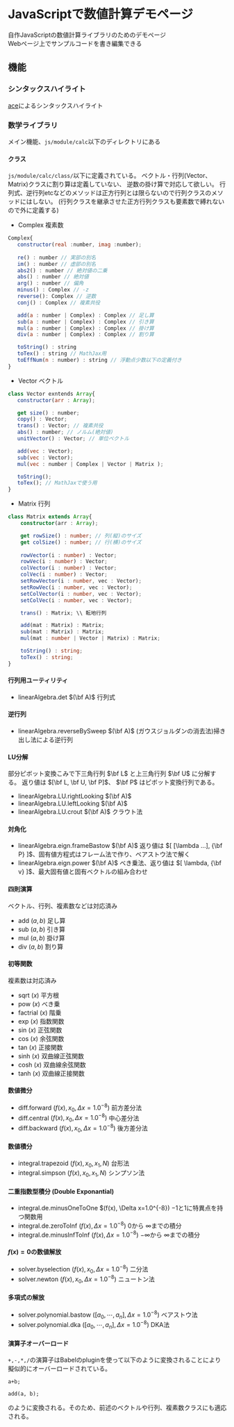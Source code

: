 # JavaScriptで数値計算デモページ
自作JavaScriptの数値計算ライブラリのためのデモページ  
Webページ上でサンプルコードを書き編集できる

## 機能
### シンタックスハイライト
[ace](https://ace.c9.io/)によるシンタックスハイライト <!-- BSD License -->

### 数学ライブラリ
メイン機能、`js/module/calc`以下のディレクトリにある
#### クラス
`js/module/calc/class/`以下に定義されている。
ベクトル・行列(Vector、Matrix)クラスに割り算は定義していない、
逆数の掛け算で対応して欲しい。
行列式、逆行列etcなどのメソッドは正方行列とは限らないので行列クラスのメソッドにはしない。
(行列クラスを継承させた正方行列クラスも要素数で縛れないので外に定義する)
- Complex 複素数
```ts:Complex.js
Complex{
   constructor(real :number, imag :number);
   
   re() : number // 実部の別名
   im() : number // 虚部の別名
   abs2() : number // 絶対値の二乗
   abs() : number // 絶対値
   arg() : number // 偏角
   minus() : Complex // -z
   reverse(): Complex // 逆数
   conj() : Complex // 複素共役

   add(a : number | Complex) : Complex // 足し算
   sub(a : number | Complex) : Complex // 引き算
   mul(a : number | Complex) : Complex // 掛け算
   div(a : number | Complex) : Complex // 割り算

   toString() : string 
   toTex() : string // MathJax用
   toEffNum(n : number) : string // 浮動点少数以下の定義付き 
}
```
- Vector ベクトル
```ts:Vector.js
class Vector exntends Array{
   constructor(arr : Array);

   get size() : number;
   copy() : Vector;
   trans() : Vector; // 複素共役
   abs() : number; // ノルム(絶対値)
   unitVector() : Vector; // 単位ベクトル

   add(vec : Vector);
   sub(vec : Vector);
   mul(vec : number | Complex | Vector | Matrix );

   toString();
   toTex(); // MathJaxで使う用
}
```
- Matrix 行列

```ts:Matrix.ts
class Matrix extends Array{
    constructor(arr : Array);

    get rowSize() : number; // 列(縦)のサイズ
    get colSize() : number; // 行(横)のサイズ
    
    rowVector(i : number) : Vector; 
    rowVec(i : number) : Vector;
    colVector(i : number) : Vector;
    colVec(i : number) : Vector;
    setRowVector(i : number, vec : Vector);
    setRowVec(i : number, vec : Vector);
    setColVector(i : number, vec : Vector);
    setColVec(i : number, vec : Vector);

    trans() : Matrix; \\ 転地行列

    add(mat : Matrix) : Matrix;
    sub(mat : Matrix) : Matrix;
    mul(mat : number | Vector | Matrix) : Matrix;

    toString() : string;
    toTex() : string;
}
```
#### 行列用ユーティリティ
- linearAlgebra.det $(\bf A)$ 行列式

#### 逆行列 
- linearAlgebra.reverseBySweep $(\bf A)$ (ガウスジョルダンの消去法)掃き出し法による逆行列
#### LU分解
部分ピボット変換こみで下三角行列 $\bf L$ と上三角行列 $\bf U$ に分解する。
返り値は $[\bf L, \bf U, \bf P]$、 $\bf P$ はピボット変換行列である。
- linearAlgebra.LU.rightLooking $(\bf A)$ 
- linearAlgebra.LU.leftLooking $(\bf A)$
- linearAlgebra.LU.crout $(\bf A)$ クラウト法

#### 対角化
- linearAlgebra.eign.frameBastow $(\bf A)$ 返り値は $[ [\lambda ...], {\bf P} ]$、固有値方程式はフレーム法で作り、ベアストウ法で解く
- linearAlgebra.eign.power $(\bf A)$ べき乗法、返り値は $[ \lambda, {\bf v} ]$、最大固有値と固有ベクトルの組み合わせ

<!-- #### QR分解 -->
<!-- - linearAlgebra.QR.gramSchmidt $(\bf A)$ グラムシュミット法 -->
<!-- - linearAlgebra.QR.householder $(\bf A)$ ハウスホルダー法 -->

#### 四則演算
ベクトル、行列、複素数などは対応済み
- add $(a, b)$ 足し算
- sub $(a, b)$ 引き算
- mul $(a, b)$ 掛け算
- div $(a, b)$ 割り算
#### 初等関数
複素数は対応済み
- sqrt $(x)$ 平方根
- pow $(x)$ べき乗
- factrial $(x)$ 階乗
- exp $(x)$ 指数関数
- sin $(x)$ 正弦関数
- cos $(x)$ 余弦関数
- tan $(x)$ 正接関数
- sinh $(x)$ 双曲線正弦関数
- cosh $(x)$ 双曲線余弦関数
- tanh $(x)$ 双曲線正接関数

#### 数値微分
- diff.forward $(f(x), x_0, \Delta x=1.0^{-8})$ 前方差分法
- diff.central $(f(x), x_0, \Delta x=1.0^{-8})$ 中心差分法
- diff.backward $(f(x), x_0, \Delta x=1.0^{-8})$ 後方差分法
#### 数値積分
- integral.trapezoid $(f(x), x_0, x_1, N)$ 台形法
- integral.simpson $(f(x), x_0, x_1, N)$ シンプソン法
#### 二重指数型積分 (Double Exponantial)
- integral.de.minusOneToOne $(f(x), \Delta x=1.0^{-8}) $-1$と$1$に特異点を持つ関数用
- integral.de.zeroToInf $(f(x), \Delta x=1.0^{-8})$ $0$から $\infty$までの積分
- integral.de.minusInfToInf $(f(x), \Delta x=1.0^{-8})$ $-\infty$から $\infty$までの積分

#### $f(x)=0$の数値解放
- solver.byselection $(f(x), x_0, \Delta x=1.0^{-8})$ 二分法
- solver.newton $(f(x), x_0, \Delta x=1.0^{-8})$ ニュートン法
#### 多項式の解放
- solver.polynomial.bastow $([a_0, \cdots, a_n], \Delta x=1.0^{-8})$ ベアストウ法
- solver.polynomial.dka $([a_0, \cdots, a_n], \Delta x=1.0^{-8})$ DKA法

#### 演算子オーバーロード
`+,-,*,/`の演算子はBabelのpluginを使って以下のように変換されることにより擬似的にオーバーロードされている。
```js:befor
a+b;
```
```js:after
add(a, b);
```
のように変換される。そのため、前述のベクトルや行列、複素数クラスにも適応される。
